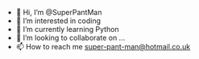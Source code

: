 - 👋 Hi, I’m @SuperPantMan
- 👀 I’m interested in coding
- 🌱 I’m currently learning Python
- 💞️ I’m looking to collaborate on ...
- 📫 How to reach me super-pant-man@hotmail.co.uk

<!---
SuperPantMan/SuperPantMan is a ✨ special ✨ repository because its `README.md` (this file) appears on your GitHub profile.
You can click the Preview link to take a look at your changes.
--->
